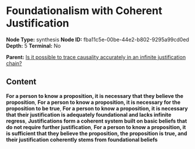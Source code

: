 # Foundationalism with Coherent Justification

**Node Type:** synthesis
**Node ID:** fba11c5e-00be-44e2-b802-9295a99cd0ed
**Depth:** 5
**Terminal:** No

**Parent:** [Is it possible to trace causality accurately in an infinite justification chain?](is-it-possible-to-trace-causality-accurately-in-an-infinite-justification-chain-antithesis-015152d6-b616-4393-abf8-d9b272f81659.md)

## Content

**For a person to know a proposition, it is necessary that they believe the proposition**, **For a person to know a proposition, it is necessary for the proposition to be true**, **For a person to know a proposition, it is necessary that their justification is adequately foundational and lacks infinite regress**, **Justifications form a coherent system built on basic beliefs that do not require further justification**, **For a person to know a proposition, it is sufficient that they believe the proposition, the proposition is true, and their justification coherently stems from foundational beliefs**
